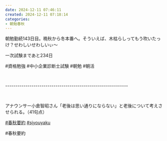 ```yaml
---
date: 2024-12-11 07:46:11
created: 2024-12-11 07:18:14
categories:
- 朝勉春秋
---
```


朝勉勤続143日目。晩秋から冬本番へ。そういえば、木枯らしってもう吹いたっけ？せわしいせわしいぃ〜

  

一次試験まであと234日

#資格勉強 #中小企業診断士試験 #朝勉 #朝活

<br>

\-------------------------------------------------------------

<br>

アナウンサー小倉智昭さん「老後は思い通りにならない」と老後について考えさせられる。（41句点）

[#春秋要約](https://x.com/hashtag/%E6%98%A5%E7%A7%8B%E8%A6%81%E7%B4%84?src=hashtag_click) [#sjyouyaku](https://x.com/hashtag/sjyouyaku?src=hashtag_click)

#春秋要約